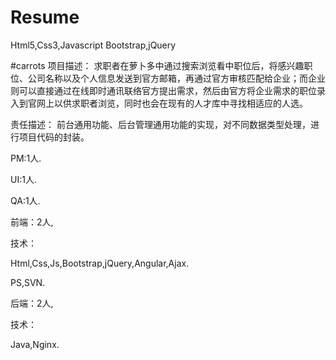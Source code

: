 # Resume

Html5,Css3,Javascript
Bootstrap,jQuery


#carrots
项目描述： 求职者在萝卜多中通过搜索浏览看中职位后，将感兴趣职位、公司名称以及个人信息发送到官方邮箱，再通过官方审核匹配给企业；而企业则可以直接通过在线即时通讯联络官方提出需求，然后由官方将企业需求的职位录入到官网上以供求职者浏览，同时也会在现有的人才库中寻找相适应的人选。

责任描述： 前台通用功能、后台管理通用功能的实现，对不同数据类型处理，进行项目代码的封装。

PM:1人.

UI:1人.

QA:1人.

前端：2人,

技术：

Html,Css,Js,Bootstrap,jQuery,Angular,Ajax.

PS,SVN.

后端：2人,

技术：

Java,Nginx.
